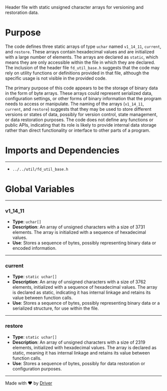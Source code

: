 <!--------------------------------------------------------------------------------->
<!-- IMPORTANT: This file is auto-generated by Driver (https://driver.ai). -------->
<!-- Manual edits may be overwritten on future commits. --------------------------->
<!--------------------------------------------------------------------------------->

Header file with static unsigned character arrays for versioning and restoration data.

# Purpose
The code defines three static arrays of type `uchar` named `v1_14_11`, `current`, and `restore`. These arrays contain hexadecimal values and are initialized with a large number of elements. The arrays are declared as `static`, which means they are only accessible within the file in which they are declared. The inclusion of the header file `fd_util_base.h` suggests that the code may rely on utility functions or definitions provided in that file, although the specific usage is not visible in the provided code.

The primary purpose of this code appears to be the storage of binary data in the form of byte arrays. These arrays could represent serialized data, configuration settings, or other forms of binary information that the program needs to access or manipulate. The naming of the arrays (`v1_14_11`, `current`, and `restore`) suggests that they may be used to store different versions or states of data, possibly for version control, state management, or data restoration purposes. The code does not define any functions or public APIs, indicating that its role is likely to provide internal data storage rather than direct functionality or interface to other parts of a program.
# Imports and Dependencies

---
- `../../util/fd_util_base.h`


# Global Variables

---
### v1\_14\_11
- **Type**: ``uchar[]``
- **Description**: An array of unsigned characters with a size of 3731 elements. The array is initialized with a sequence of hexadecimal values.
- **Use**: Stores a sequence of bytes, possibly representing binary data or encoded information.


---
### current
- **Type**: ``static uchar[]``
- **Description**: An array of unsigned characters with a size of 3762 elements, initialized with a sequence of hexadecimal values. The array is declared as static, indicating it has internal linkage and retains its value between function calls.
- **Use**: Stores a sequence of bytes, possibly representing binary data or a serialized structure, for use within the file.


---
### restore
- **Type**: ``static uchar[]``
- **Description**: An array of unsigned characters with a size of 2319 elements, initialized with hexadecimal values. The array is declared as static, meaning it has internal linkage and retains its value between function calls.
- **Use**: Stores a sequence of bytes, possibly for data restoration or configuration purposes.



---
Made with ❤️ by [Driver](https://www.driver.ai/)